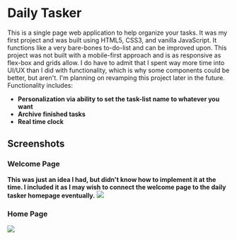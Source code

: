 # Daily Tasker
This is a single page web application to help organize your tasks. It was my first project and was built using HTML5, CSS3, and vanilla JavaScript. It functions like a very bare-bones to-do-list and can be improved upon. This project was not built with a mobile-first approach and is as responsive as flex-box and grids allow. I do have to admit that I spent way more time into UI/UX than I did with functionality, which is why some components could be better, but aren't. I'm planning on revamping this project later in the future.
Functionality includes:
- **Personalization via ability to set the task-list name to whatever you want**
- **Archive finished tasks**
- **Real time clock**

## Screenshots

### Welcome Page
**This was just an idea I had, but didn't know how to implement it at the time. I included it as I may wish to connect the welcome page to the daily tasker homepage eventually.**
![](https://media.giphy.com/media/L0IUieFYuzdK93OQEp/giphy.gif)

### Home Page
![](https://media.giphy.com/media/xUyla0hgUv1kUOnXAh/giphy.gif)
